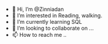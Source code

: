 - 👋 Hi, I’m @Zinniadan
- 👀 I’m interested in Reading, walking.
- 🌱 I’m currently learning SQL
- 💞️ I’m looking to collaborate on ...
- 📫 How to reach me ..

<!---
Zinniadan/Zinniadan is a ✨ special ✨ repository because its `README.md` (this file) appears on your GitHub profile.
You can click the Preview link to take a look at your changes.
--->
